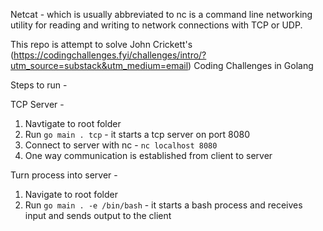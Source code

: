 Netcat - which is usually abbreviated to nc is a command line networking utility for reading and writing to network connections with TCP or UDP.

This repo is attempt to solve John Crickett's (https://codingchallenges.fyi/challenges/intro/?utm_source=substack&utm_medium=email) Coding Challenges in Golang

Steps to run - 

TCP Server - 
  1. Navtigate to root folder
  2. Run `go main . tcp` - it starts a tcp server on port 8080
  3. Connect to server with nc - `nc localhost 8080`
  4. One way communication is established from client to server

Turn process into server - 
  1. Navigate to root folder
  2. Run `go main . -e /bin/bash` - it starts a bash process and receives input and sends output to the client
